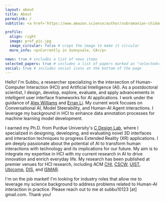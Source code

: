 ```yaml
---
layout: about
title: About
permalink: /
subtitle: <a href='https://www.amazon.science/author/subramanian-chidambaram'>Postdoctoral Scientist</a>; <a href='https://aws.amazon.com/ai/machine-learning/'>Amazon Web Services AI</a>.

profile:
  align: right
  image: prof_pic.jpg
  image_circular: false # crops the image to make it circular
  more_info: <p>Currently in Sunnyvale, CA</p>

news: true # includes a list of news items
selected_papers: true # includes a list of papers marked as "selected={true}"
social: true # includes social icons at the bottom of the page
---
```


Hello! I'm Subbu, a researcher specializing in the intersection of Human-Computer Interaction (HCI) and Artificial Intelligence (AI). As a postdoctoral scientist, I design, develop, explore, evaluate, and apply advancements in intelligent user interface frameworks for AI applications. I work under the guidance of [Alex Williams](https://acwio.github.io/) and [Erran Li](https://www.cs.columbia.edu/~lierranli/). My current work focuses on Conversational AI, Model Steerability, and Human-AI Agent interactions. I leverage my background in HCI to enhance data annotation processes for machine learning model development.

I earned my Ph.D. from Purdue University's [C Design Lab](https://engineering.purdue.edu/cdesign/wp/), where I specialized in designing, developing, and evaluating novel 3D interfaces and interaction techniques to progress Extended Reality (XR) applications. I am deeply passionate about the potential of AI to transform human interactions with technology and its implications for our future. My aim is to integrate my expertise in HCI with my current research in AI to drive innovation and enrich everyday life. 
My research has been published at premier venues for HCI research, including ACM [CHI](https://chi2022.acm.org/), [CSCW](https://cscw.acm.org/2022/), [UIST](https://uist.acm.org/uist2022/), [Ubicomp](https://www.ubicomp.org/ubicomp2021/), [DIS](https://dis.acm.org/2022/), and [ISMAR](https://www.ismar.net/). 

I'm on the job market! I'm looking for industry roles that allow me to leverage my science background to address problems related to Human-AI interaction in practice. Please reach out to me at subbu10123 [at] gmail.com. Thank you!


<!-- In addition, you can find more about my philosophy for research on the “<a href="./about_me.html">About me</a>” page. -->
			


<!-- Write your biography here. Tell the world about yourself. Link to your favorite [subreddit](http://reddit.com). You can put a picture in, too. The code is already in, just name your picture `prof_pic.jpg` and put it in the `img/` folder.

Put your address / P.O. box / other info right below your picture. You can also disable any of these elements by editing `profile` property of the YAML header of your `_pages/about.md`. Edit `_bibliography/papers.bib` and Jekyll will render your [publications page](/al-folio/publications/) automatically.

Link to your social media connections, too. This theme is set up to use [Font Awesome icons](https://fontawesome.com/) and [Academicons](https://jpswalsh.github.io/academicons/), like the ones below. Add your Facebook, Twitter, LinkedIn, Google Scholar, or just disable all of them. -->
